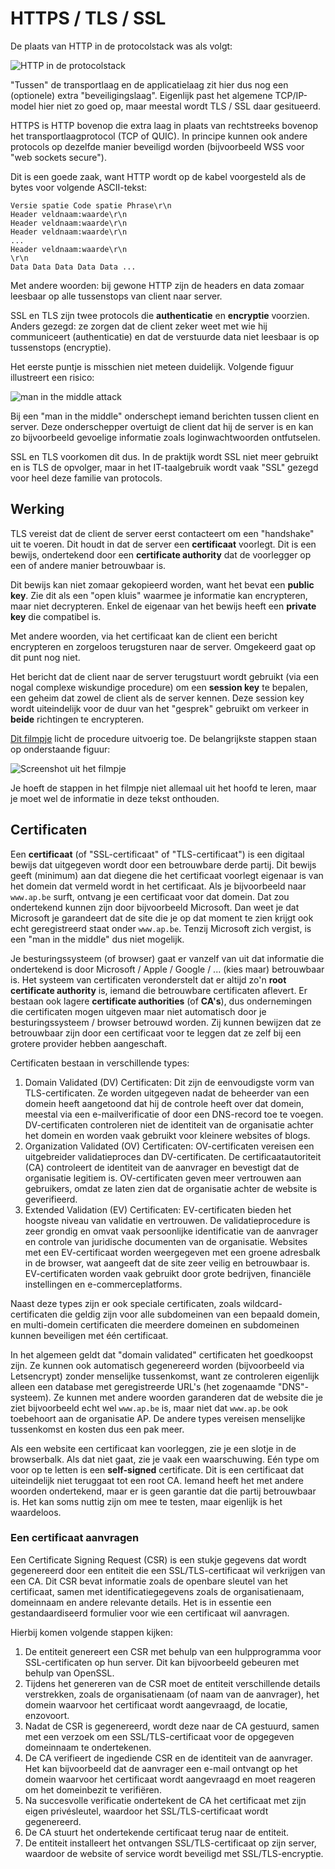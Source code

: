 # HTTPS / TLS / SSL
De plaats van HTTP in de protocolstack was als volgt:

![HTTP in de protocolstack](./images/http_in_stack.svg)


"Tussen" de transportlaag en de applicatielaag zit hier dus nog een (optionele) extra "beveiligingslaag".
Eigenlijk past het algemene TCP/IP-model hier niet zo goed op, maar meestal wordt TLS / SSL daar gesitueerd.

HTTPS is HTTP bovenop die extra laag in plaats van rechtstreeks bovenop het transportlaagprotocol (TCP of QUIC).
In principe kunnen ook andere protocols op dezelfde manier beveiligd worden (bijvoorbeeld WSS voor "web sockets secure").

Dit is een goede zaak, want HTTP wordt op de kabel voorgesteld als de bytes voor volgende ASCII-tekst:

```
Versie spatie Code spatie Phrase\r\n
Header veldnaam:waarde\r\n
Header veldnaam:waarde\r\n
Header veldnaam:waarde\r\n
...
Header veldnaam:waarde\r\n
\r\n
Data Data Data Data Data ...
```

Met andere woorden: bij gewone HTTP zijn de headers en data zomaar leesbaar op alle tussenstops van client naar server.

SSL en TLS zijn twee protocols die **authenticatie** en **encryptie** voorzien.
Anders gezegd: ze zorgen dat de client zeker weet met wie hij communiceert (authenticatie) en dat de verstuurde data niet leesbaar is op tussenstops (encryptie).

Het eerste puntje is misschien niet meteen duidelijk.
Volgende figuur illustreert een risico:

![man in the middle attack](./images/mitm.png)

Bij een "man in the middle" onderschept iemand berichten tussen client en server.
Deze onderschepper overtuigt de client dat hij de server is en kan zo bijvoorbeeld gevoelige informatie zoals loginwachtwoorden ontfutselen.

SSL en TLS voorkomen dit dus.
In de praktijk wordt SSL niet meer gebruikt en is TLS de opvolger, maar in het IT-taalgebruik wordt vaak "SSL" gezegd voor heel deze familie van protocols.

## Werking
TLS vereist dat de client de server eerst contacteert om een "handshake" uit te voeren.
Dit houdt in dat de server een **certificaat** voorlegt.
Dit is een bewijs, ondertekend door een **certificate authority** dat de voorlegger op een of andere manier betrouwbaar is.

Dit bewijs kan niet zomaar gekopieerd worden, want het bevat een **public key**.
Zie dit als een "open kluis" waarmee je informatie kan encrypteren, maar niet decrypteren.
Enkel de eigenaar van het bewijs heeft een **private key** die compatibel is.

Met andere woorden, via het certificaat kan de client een bericht encrypteren en zorgeloos terugsturen naar de server.
Omgekeerd gaat op dit punt nog niet.

Het bericht dat de client naar de server terugstuurt wordt gebruikt (via een nogal complexe wiskundige procedure) om een **session key** te bepalen,
een geheim dat zowel de client als de server kennen. Deze session key wordt uiteindelijk voor de duur van het "gesprek" gebruikt om verkeer in **beide** richtingen te encrypteren.

[Dit filmpje](https://youtu.be/j9QmMEWmcfo) licht de procedure uitvoerig toe. De belangrijkste stappen staan op onderstaande figuur:

![Screenshot uit het filmpje](./images/TCP-handshake.png)

Je hoeft de stappen in het filmpje niet allemaal uit het hoofd te leren, maar je moet wel de informatie in deze tekst onthouden.

## Certificaten
Een **certificaat** (of "SSL-certificaat" of "TLS-certificaat") is een digitaal bewijs dat uitgegeven wordt door een betrouwbare derde partij.
Dit bewijs geeft (minimum) aan dat diegene die het certificaat voorlegt eigenaar is van het domein dat vermeld wordt in het certificaat.
Als je bijvoorbeeld naar `www.ap.be` surft, ontvang je een certificaat voor dat domein.
Dat zou ondertekend kunnen zijn door bijvoorbeeld Microsoft.
Dan weet je dat Microsoft je garandeert dat de site die je op dat moment te zien krijgt ook echt geregistreerd staat onder `www.ap.be`.
Tenzij Microsoft zich vergist, is een "man in the middle" dus niet mogelijk.

Je besturingssysteem (of browser) gaat er vanzelf van uit dat informatie die ondertekend is door Microsoft / Apple / Google / ... (kies maar) betrouwbaar is.
Het systeem van certificaten veronderstelt dat er altijd zo'n **root certificate authority** is, iemand die betrouwbare certificaten aflevert.
Er bestaan ook lagere **certificate authorities** (of **CA's**), dus ondernemingen die certificaten mogen uitgeven maar niet automatisch door je besturingssysteem / browser betrouwd worden.
Zij kunnen bewijzen dat ze betrouwbaar zijn door een certificaat voor te leggen dat ze zelf bij een grotere provider hebben aangeschaft.

Certificaten bestaan in verschillende types:

1. Domain Validated (DV) Certificaten: Dit zijn de eenvoudigste vorm van TLS-certificaten. Ze worden uitgegeven nadat de beheerder van een domein heeft aangetoond dat hij de controle heeft over dat domein, meestal via een e-mailverificatie of door een DNS-record toe te voegen. DV-certificaten controleren niet de identiteit van de organisatie achter het domein en worden vaak gebruikt voor kleinere websites of blogs.
2. Organization Validated (OV) Certificaten: OV-certificaten vereisen een uitgebreider validatieproces dan DV-certificaten. De certificaatautoriteit (CA) controleert de identiteit van de aanvrager en bevestigt dat de organisatie legitiem is. OV-certificaten geven meer vertrouwen aan gebruikers, omdat ze laten zien dat de organisatie achter de website is geverifieerd.
3. Extended Validation (EV) Certificaten: EV-certificaten bieden het hoogste niveau van validatie en vertrouwen. De validatieprocedure is zeer grondig en omvat vaak persoonlijke identificatie van de aanvrager en controle van juridische documenten van de organisatie. Websites met een EV-certificaat worden weergegeven met een groene adresbalk in de browser, wat aangeeft dat de site zeer veilig en betrouwbaar is. EV-certificaten worden vaak gebruikt door grote bedrijven, financiële instellingen en e-commerceplatforms.

Naast deze types zijn er ook speciale certificaten, zoals wildcard-certificaten die geldig zijn voor alle subdomeinen van een bepaald domein, en multi-domein certificaten die meerdere domeinen en subdomeinen kunnen beveiligen met één certificaat.

In het algemeen geldt dat "domain validated" certificaten het goedkoopst zijn.
Ze kunnen ook automatisch gegenereerd worden (bijvoorbeeld via Letsencrypt) zonder menselijke tussenkomst, want ze controleren eigenlijk alleen een database met geregistreerde URL's (het zogenaamde "DNS"-systeem).
Ze kunnen met andere woorden garanderen dat de website die je ziet bijvoorbeeld echt wel `www.ap.be` is, maar niet dat `www.ap.be` ook toebehoort aan de organisatie AP.
De andere types vereisen menselijke tussenkomst en kosten dus een pak meer.

Als een website een certificaat kan voorleggen, zie je een slotje in de browserbalk.
Als dat niet gaat, zie je vaak een waarschuwing.
Eén type om voor op te letten is een **self-signed** certificate.
Dit is een certificaat dat uiteindelijk niet teruggaat tot een root CA.
Iemand heeft het met andere woorden ondertekend, maar er is geen garantie dat die partij betrouwbaar is.
Het kan soms nuttig zijn om mee te testen, maar eigenlijk is het waardeloos.

### Een certificaat aanvragen
Een Certificate Signing Request (CSR) is een stukje gegevens dat wordt gegenereerd door een entiteit die een SSL/TLS-certificaat wil verkrijgen van een CA.
Dit CSR bevat informatie zoals de openbare sleutel van het certificaat, samen met identificatiegegevens zoals de organisatienaam, domeinnaam en andere relevante details.
Het is in essentie een gestandaardiseerd formulier voor wie een certificaat wil aanvragen.

Hierbij komen volgende stappen kijken:

1. De entiteit genereert een CSR met behulp van een hulpprogramma voor SSL-certificaten op hun server. Dit kan bijvoorbeeld gebeuren met behulp van OpenSSL.
2. Tijdens het genereren van de CSR moet de entiteit verschillende details verstrekken, zoals de organisatienaam (of naam van de aanvrager), het domein waarvoor het certificaat wordt aangevraagd, de locatie, enzovoort.
3. Nadat de CSR is gegenereerd, wordt deze naar de CA gestuurd, samen met een verzoek om een SSL/TLS-certificaat voor de opgegeven domeinnaam te ondertekenen.
4. De CA verifieert de ingediende CSR en de identiteit van de aanvrager. Het kan bijvoorbeeld dat de aanvrager een e-mail ontvangt op het domein waarvoor het certificaat wordt aangevraagd en moet reageren om het domeinbezit te verifiëren.
5. Na succesvolle verificatie ondertekent de CA het certificaat met zijn eigen privésleutel, waardoor het SSL/TLS-certificaat wordt gegenereerd.
6. De CA stuurt het ondertekende certificaat terug naar de entiteit.
7. De entiteit installeert het ontvangen SSL/TLS-certificaat op zijn server, waardoor de website of service wordt beveiligd met SSL/TLS-encryptie.
